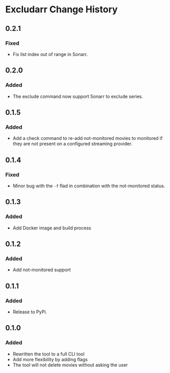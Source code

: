 # Excludarr Change History

## 0.2.1

### Fixed

- Fix list index out of range in Sonarr.

## 0.2.0

### Added

- The exclude command now support Sonarr to exclude series.

## 0.1.5

### Added

- Add a check command to re-add not-monitored movies to monitored if they are not present on a configured streaming provider.

## 0.1.4

### Fixed

- Minor bug with the `-f` flad in combination with the not-monitored status.

## 0.1.3

### Added

- Add Docker image and build process

## 0.1.2

### Added

- Add not-monitored support

## 0.1.1

### Added

- Release to PyPi.

## 0.1.0

### Added

- Rewritten the tool to a full CLI tool
- Add more flexibility by adding flags
- The tool will not delete movies without asking the user
